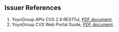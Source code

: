 ## Issuer References
<ol>
<li>YoyoGroup APIs CVS 2.9 RESTful, <a href='./docs/cvs/APIUpdated.pdf'>PDF document</a>.</li>
<li>YoyoGroup CVS Web Portal Guide, <a href='./docs/cvs/WEBUpdated.pdf'>PDF document</a>.</li>
</ol>

